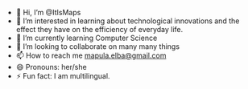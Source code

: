 - 👋 Hi, I’m @ItIsMaps
- 👀 I’m interested in learning about technological innovations and the effect they have on the efficiency of everyday life.
- 🌱 I’m currently learning Computer Science
- 💞️ I’m looking to collaborate on many many things
- 📫 How to reach me mapula.elba@gmail.com
- 😄 Pronouns: her/she
- ⚡ Fun fact: I am multilingual.

<!---
ItIsMaps/ItIsMaps is a ✨ special ✨ repository because its `README.md` (this file) appears on your GitHub profile.
You can click the Preview link to take a look at your changes.
--->
